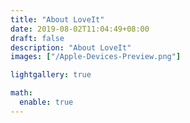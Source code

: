 ```yaml
---
title: "About LoveIt"
date: 2019-08-02T11:04:49+08:00
draft: false
description: "About LoveIt"
images: ["/Apple-Devices-Preview.png"]

lightgallery: true

math:
  enable: true
---
```

